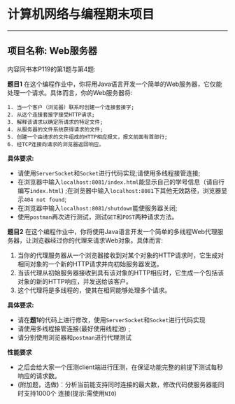 # 计算机网络与编程期末项目

------



## 项目名称: Web服务器

内容同书本P119的第1题与第4题:



**题目1** 在这个编程作业中，你将用Java语言开发一个简单的Web服务器，它仅能处理一个请求。具体而言，你的Web服务器将:

	1. 当一个客户（浏览器）联系时创建一个连接套接字;
 	2. 从这个连接套接字接受HTTP请求;
 	3. 解释该请求以确定所请求的特定文件;
 	4. 从服务器的文件系统获得请求的文件;
 	5. 创建一个由请求的文件组成的HTTP相应报文，报文前面有首部行;
 	6. 经TCP连接向请求的浏览器返回响应。

**具体要求:**

- 请使用`ServerSocket`和`Socket`进行代码实现;请使用多线程接管连接;
- 在浏览器中输入`localhost:8081/index.html`能显示自己的学号信息（请自行编写`index.html`) ;在浏览器中输入`localhost:8081`下其他无效路径，浏览器显示`404 not found`;
- 在浏览器中输入`localhost:8081/shutdown`能使服务器关闭;
- 使用`postman`再次进行测试，测试`GET`和`POST`两种请求方法。



**题目2** 在这个编程作业中，你将使用Java语言开发一个简单的多线程Web代理服务器，让浏览器经过你的代理来请求Web对象。具体而言:

1. 当你的代理服务器从一个浏览器接收到对某个对象的HTTP请求时，它生成对相同对象的一个新的HTTP请求并向初始服务器发送。
2. 当该代理从初始服务器接收到具有该对象的HTTP相应时，它生成一个包括该对象的新的HTTP响应，并发送给该客户。
3. 这个代理将是多线程的，使其在相同能够处理多个请求。

**具体要求:**

- 请在**题1**的代码上进行修改，使用`ServerSocket`和`Socket`进行代码实现
- 请使用多线程接管连接(最好使用线程池)﹔
- 请分别使用浏览器和`postman`进行代理测试

**性能要求**

- 之后会给大家一个压测client端进行压测，在保证功能完整的前提下测试每秒响应的请求数。
- (附加题，选做)︰分析当前能支持同时连接的最大数，修改代码使服务器能同时支持1000个
  连接(提示:需使用`NIO`)